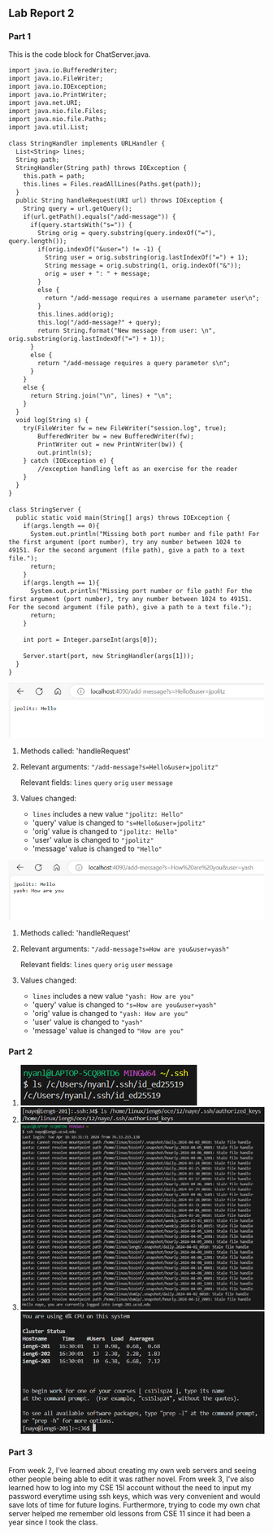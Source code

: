 ## Lab Report 2
### Part 1
This is the code block for ChatServer.java.
```
import java.io.BufferedWriter;
import java.io.FileWriter;
import java.io.IOException;
import java.io.PrintWriter;
import java.net.URI;
import java.nio.file.Files;
import java.nio.file.Paths;
import java.util.List;

class StringHandler implements URLHandler {
  List<String> lines;
  String path;
  StringHandler(String path) throws IOException {
    this.path = path;
    this.lines = Files.readAllLines(Paths.get(path));
  }
  public String handleRequest(URI url) throws IOException {
    String query = url.getQuery();
    if(url.getPath().equals("/add-message")) {
      if(query.startsWith("s=")) {
        String orig = query.substring(query.indexOf("="), query.length());
        if(orig.indexOf("&user=") != -1) {
          String user = orig.substring(orig.lastIndexOf("=") + 1);
          String message = orig.substring(1, orig.indexOf("&")); 
          orig = user + ": " + message; 
        } 
        else {
          return "/add-message requires a username parameter user\n";
        }
        this.lines.add(orig);
        this.log("/add-message?" + query);
        return String.format("New message from user: \n", orig.substring(orig.lastIndexOf("=") + 1));
      }
      else {
        return "/add-message requires a query parameter s\n";
      }
    }
    else {
      return String.join("\n", lines) + "\n";
    }
  }
  void log(String s) {
    try(FileWriter fw = new FileWriter("session.log", true);
        BufferedWriter bw = new BufferedWriter(fw);
        PrintWriter out = new PrintWriter(bw)) {
        out.println(s);
    } catch (IOException e) {
        //exception handling left as an exercise for the reader
    }
  }
}

class StringServer {
  public static void main(String[] args) throws IOException {
    if(args.length == 0){
      System.out.println("Missing both port number and file path! For the first argument (port number), try any number between 1024 to 49151. For the second argument (file path), give a path to a text file.");
      return;
    }
    if(args.length == 1){
      System.out.println("Missing port number or file path! For the first argument (port number), try any number between 1024 to 49151. For the second argument (file path), give a path to a text file.");
      return;
    }

    int port = Integer.parseInt(args[0]);

    Server.start(port, new StringHandler(args[1]));
  }
}
```
![Image](1.png)
1. Methods called: 'handleRequest'
2. Relevant arguments: `"/add-message?s=Hello&user=jpolitz"`

   Relevant fields: `lines` `query` `orig` `user` `message` 
3. Values changed:
   * `lines` includes a new value `"jpolitz: Hello"`
   * 'query' value is changed to `"s=Hello&user=jpolitz"`
   * 'orig' value is changed to `"jpolitz: Hello"`
   * 'user' value is changed to `"jpolitz"`
   * 'message' value is changed to `"Hello"`
  
![Image](2.png)
1. Methods called: 'handleRequest'
2. Relevant arguments: `"/add-message?s=How are you&user=yash"`

   Relevant fields: `lines` `query` `orig` `user` `message` 
3. Values changed:
   * `lines` includes a new value `"yash: How are you"`
   * 'query' value is changed to `"s=How are you&user=yash"`
   * 'orig' value is changed to `"yash: How are you"`
   * 'user' value is changed to `"yash"`
   * 'message' value is changed to `"How are you"`

### Part 2
1. ![Image](3.png)
2. ![Image](4.png)
3. ![Image](5.png)![Image](6.png)

### Part 3
From week 2, I've learned about creating my own web servers and seeing other people being able to edit it was rather novel. From week 3, I've also learned how to log into my CSE 15l account without the need to input my password everytime using ssh keys, which was very convenient and would save lots of time for future logins. Furthermore, trying to code my own chat server helped me remember old lessons from CSE 11 since it had been a year since I took the class. 
